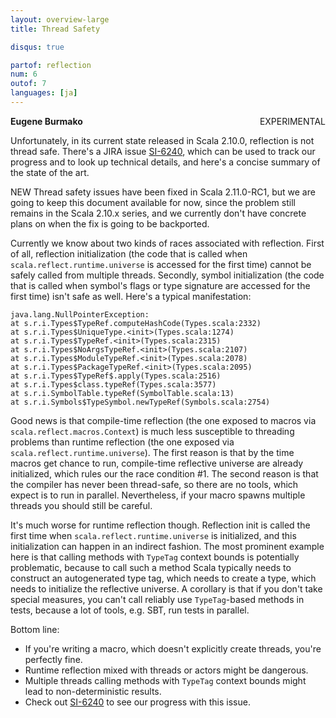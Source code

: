 ```yaml
---
layout: overview-large
title: Thread Safety

disqus: true

partof: reflection
num: 6
outof: 7
languages: [ja]
---
```


<span class="label important" style="float: right;">EXPERIMENTAL</span>

**Eugene Burmako**

Unfortunately, in its current state released in Scala 2.10.0, reflection is not thread safe.
There's a JIRA issue [SI-6240](https://issues.scala-lang.org/browse/SI-6240), which can be used to track our progress
and to look up technical details, and here's a concise summary of the state of the art.

<p><span class="label success">NEW</span>&nbsp;Thread safety issues have been fixed in Scala 2.11.0-RC1, but we are going to keep this document available for now, since the problem still remains in the Scala 2.10.x series, and we currently don't have concrete plans on when the fix is going to be backported.</p>

Currently we know about two kinds of races associated with reflection. First of all, reflection initialization (the code that is called
when `scala.reflect.runtime.universe` is accessed for the first time) cannot be safely called from multiple threads. Secondly, symbol
initialization (the code that is called when symbol's flags or type signature are accessed for the first time) isn't safe as well.
Here's a typical manifestation:

    java.lang.NullPointerException:
    at s.r.i.Types$TypeRef.computeHashCode(Types.scala:2332)
    at s.r.i.Types$UniqueType.<init>(Types.scala:1274)
    at s.r.i.Types$TypeRef.<init>(Types.scala:2315)
    at s.r.i.Types$NoArgsTypeRef.<init>(Types.scala:2107)
    at s.r.i.Types$ModuleTypeRef.<init>(Types.scala:2078)
    at s.r.i.Types$PackageTypeRef.<init>(Types.scala:2095)
    at s.r.i.Types$TypeRef$.apply(Types.scala:2516)
    at s.r.i.Types$class.typeRef(Types.scala:3577)
    at s.r.i.SymbolTable.typeRef(SymbolTable.scala:13)
    at s.r.i.Symbols$TypeSymbol.newTypeRef(Symbols.scala:2754)

Good news is that compile-time reflection (the one exposed to macros via `scala.reflect.macros.Context`) is much less susceptible to
threading problems than runtime reflection (the one exposed via `scala.reflect.runtime.universe`). The first reason is that by the time
macros get chance to run, compile-time reflective universe are already initialized, which rules our the race condition #1. The second reason
is that the compiler has never been thread-safe, so there are no tools, which expect is to run in parallel. Nevertheless, if your macro
spawns multiple threads you should still be careful.

It's much worse for runtime reflection though. Reflection init is called the first time when `scala.reflect.runtime.universe` is initialized,
and this initialization can happen in an indirect fashion. The most prominent example here is that calling methods with `TypeTag` context bounds
is potentially problematic, because to call such a method Scala typically needs to construct an autogenerated type tag, which needs to create
a type, which needs to initialize the reflective universe. A corollary is that if you don't take special measures, you can't call reliably
use `TypeTag`-based methods in tests, because a lot of tools, e.g. SBT, run tests in parallel.

Bottom line:
* If you're writing a macro, which doesn't explicitly create threads, you're perfectly fine.
* Runtime reflection mixed with threads or actors might be dangerous.
* Multiple threads calling methods with `TypeTag` context bounds might lead to non-deterministic results.
* Check out [SI-6240](https://issues.scala-lang.org/browse/SI-6240) to see our progress with this issue.